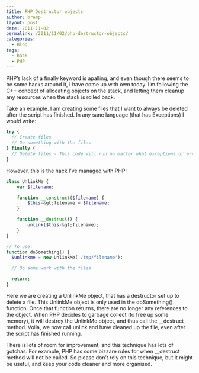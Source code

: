 ```yaml
---
title: PHP Destructor objects
author: bramp
layout: post
date: 2011-11-02
permalink: /2011/11/02/php-destructor-objects/
categories:
  - Blog
tags:
  - hack
  - PHP
---
```

PHP&#8217;s lack of a finally keyword is apalling, and even though there seems to be some hacks around it, I have come up with own today. I&#8217;m following the C++ concept of allocating objects on the stack, and letting them cleanup any resources when the stack is rolled back.

Take an example. I am creating some files that I want to always be deleted after the script has finished. In any sane language (that has Exceptions) I would write:

```php
try {
  // Create files
  // Do something with the files
} finally {
  // Delete files - This code will run no matter what exceptions or errors occur while creating the files.
}
```

However, this is the hack I&#8217;ve managed with PHP:

```php
class UnlinkMe {
	var $filename;

	function __construct($filename) {
		$this-&gt;filename = $filename;
	}

	function __destruct() {
		unlink($this-&gt;filename);
	}
}

// To use:
function doSomething() {
  $unlinkme = new UnlinkMe('/tmp/filename'):

  // Do some work with the files

  return;
}
```

Here we are creating a UnlinkMe object, that has a destructor set up to delete a file. This UnlinkMe object is only used in the doSomething() function. Once that function returns, there are no longer any references to the object. When PHP decides to garbage collect (to free up some memory), it will destroy the UnlinkMe object, and thus call the __destruct method. Voila, we now call unlink and have cleaned up the file, even after the script has finished running.

There is lots of room for improvement, and this technique has lots of gotchas. For example, PHP has some bizzare rules for when __destruct method will not be called. So please don&#8217;t rely on this technique, but it might be useful, and keep your code cleaner and more organised.